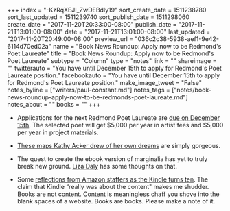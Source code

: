 +++
index = "-KzRqXEJI_ZwDEBdly19"
sort_create_date = 1511238780
sort_last_updated = 1511239740
sort_publish_date = 1511298060
create_date = "2017-11-20T20:33:00-08:00"
publish_date = "2017-11-21T13:01:00-08:00"
date = "2017-11-21T13:01:00-08:00"
last_updated = "2017-11-20T20:49:00-08:00"
preview_url = "036c2c38-5938-aef1-9e42-6114d70ed02a"
name = "Book News Roundup: Apply now to be Redmond's Poet Laureate"
title = "Book News Roundup: Apply now to be Redmond's Poet Laureate"
subtype = "Column"
type = "notes"
link = ""
shareimage = ""
twitterauto = "You have until December 15th to apply for Redmond's Poet Laureate position."
facebookauto = "You have until December 15th to apply for Redmond's Poet Laureate position."
make_image_tweet = "False"
notes_byline = ["writers/paul-constant.md"]
notes_tags = ["notes/book-news-roundup-apply-now-to-be-redmonds-poet-laureate.md"]
notes_about = ""
books = ""
+++
* Applications for the next Redmond Poet Laureate are [due on December 15th](http://redmond.gov/cms/One.aspx?portalId=169&pageId=201458). The selected poet will get $5,000 per year in artist fees and $5,000 per year in project materials.

* [These maps Kathy Acker drew of her own dreams](http://lithub.com/see-the-detailed-diagrams-kathy-acker-drew-of-her-dreams/) are simply gorgeous.

* The quest to create the ebook version of marginalia has yet to truly break new ground. [Liza Daly](https://medium.com/@liza/interactive-marginalia-f39424877d73) has some thoughts on that.

* Some [reflections from Amazon staffers as the Kindle turns ten](https://publishingperspectives.com/2017/11/amazon-kindle-turns-10-david-naggar-interview/). The claim that Kindle “really was about the content" makes me shudder. Books are not content. Content is meaningless chaff you shove into the blank spaces of a website. Books are books. Please make a note of it.
